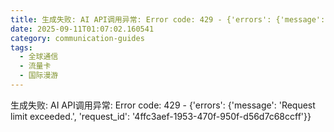 ```yaml
---
title: 生成失败: AI API调用异常: Error code: 429 - {'errors': {'message': 'Request limit exceeded.', 'request_id': 'c2afbd7e-1df9-4a83-8952-d11122e53412'}}
date: 2025-09-11T01:07:02.160541
category: communication-guides
tags:
  - 全球通信
  - 流量卡
  - 国际漫游
---
```


生成失败: AI API调用异常: Error code: 429 - {'errors': {'message': 'Request limit exceeded.', 'request_id': '4ffc3aef-1953-470f-950f-d56d7c68ccff'}}